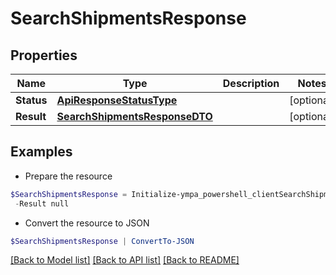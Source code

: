 # SearchShipmentsResponse
## Properties

Name | Type | Description | Notes
------------ | ------------- | ------------- | -------------
**Status** | [**ApiResponseStatusType**](ApiResponseStatusType.md) |  | [optional] 
**Result** | [**SearchShipmentsResponseDTO**](SearchShipmentsResponseDTO.md) |  | [optional] 

## Examples

- Prepare the resource
```powershell
$SearchShipmentsResponse = Initialize-ympa_powershell_clientSearchShipmentsResponse  -Status null `
 -Result null
```

- Convert the resource to JSON
```powershell
$SearchShipmentsResponse | ConvertTo-JSON
```

[[Back to Model list]](../README.md#documentation-for-models) [[Back to API list]](../README.md#documentation-for-api-endpoints) [[Back to README]](../README.md)

